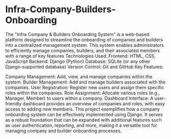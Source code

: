 # Infra-Company-Builders-Onboarding
The "Infra Company &amp; Builders Onboarding System" is a web-based platform designed to streamline the onboarding of companies and builders into a centralized management system. This system enables administrators to efficiently manage companies, builders, and their associated members with a range of key features
Technologies Used:
Frontend: HTML, CSS, JavaScript
Backend: Django (Python)
Database: SQLite (or any other Django-supported database)
Version Control: Git and GitHub
Key Features:

Company Management: Add, view, and manage companies within the system.
Builder Management: Add and manage builders associated with the companies.
User Registration: Register new users and assign them specific roles within the companies.
Role Assignment: Allocate various roles (e.g., Manager, Member) to users within a company.
Dashboard Interface: A user-friendly dashboard provides an overview of companies and roles, with easy access to adding new members.
This project exemplifies how a company onboarding system can be effectively implemented using Django. It serves as a robust foundation that can be expanded with additional features such as user authentication, reporting, and more, making it a versatile tool for managing company and builder onboarding processes.
